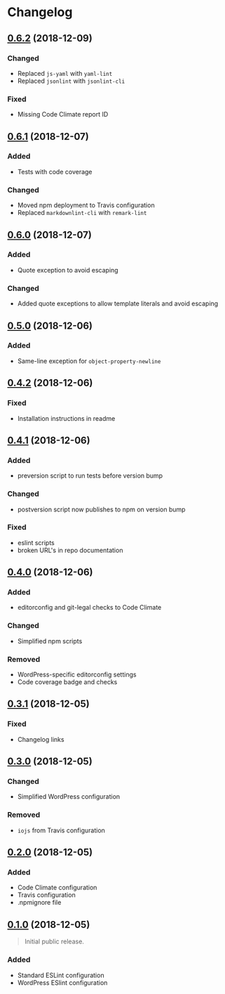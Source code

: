 # Changelog

## [0.6.2][] (2018-12-09)

### Changed
- Replaced `js-yaml` with `yaml-lint`
- Replaced `jsonlint` with `jsonlint-cli`

### Fixed
- Missing Code Climate report ID

## [0.6.1][] (2018-12-07)

### Added
- Tests with code coverage

### Changed
- Moved npm deployment to Travis configuration
- Replaced `markdownlint-cli` with `remark-lint`

## [0.6.0][] (2018-12-07)

### Added
- Quote exception to avoid escaping

### Changed
- Added quote exceptions to allow template literals and avoid escaping

## [0.5.0][] (2018-12-06)

### Added
- Same-line exception for `object-property-newline`

## [0.4.2][] (2018-12-06)

### Fixed
- Installation instructions in readme

## [0.4.1][] (2018-12-06)

### Added
- preversion script to run tests before version bump

### Changed
- postversion script now publishes to npm on version bump

### Fixed
- eslint scripts
- broken URL's in repo documentation

## [0.4.0][] (2018-12-06)

### Added
- editorconfig and git-legal checks to Code Climate

### Changed
- Simplified npm scripts

### Removed
- WordPress-specific editorconfig settings
- Code coverage badge and checks

## [0.3.1][] (2018-12-05)

### Fixed
- Changelog links

## [0.3.0][] (2018-12-05)

### Changed
- Simplified WordPress configuration

### Removed
- `iojs` from Travis configuration

## [0.2.0][] (2018-12-05)

### Added
- Code Climate configuration
- Travis configuration
- .npmignore file

## [0.1.0][] (2018-12-05)

> Initial public release.

### Added
- Standard ESLint configuration
- WordPress ESlint configuration

[0.6.2]: https://github.com/mgsisk/eslint-config/compare/v0.6.1...v0.6.2
[0.6.1]: https://github.com/mgsisk/eslint-config/compare/v0.6.0...v0.6.1
[0.6.0]: https://github.com/mgsisk/eslint-config/compare/v0.5.0...v0.6.0
[0.5.0]: https://github.com/mgsisk/eslint-config/compare/v0.4.2...v0.5.0
[0.4.2]: https://github.com/mgsisk/eslint-config/compare/v0.4.1...v0.4.2
[0.4.1]: https://github.com/mgsisk/eslint-config/compare/v0.4.0...v0.4.1
[0.4.0]: https://github.com/mgsisk/eslint-config/compare/v0.3.1...v0.4.0
[0.3.1]: https://github.com/mgsisk/eslint-config/compare/v0.3.0...v0.3.1
[0.3.0]: https://github.com/mgsisk/eslint-config/compare/v0.2.0...v0.3.0
[0.2.0]: https://github.com/mgsisk/eslint-config/compare/v0.1.0...v0.2.0
[0.1.0]: https://github.com/mgsisk/eslint-config/tree/v0.1.0
